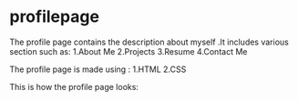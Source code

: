 # profilepage
The profile page contains the description about myself .It includes various section such as:
1.About Me
2.Projects
3.Resume
4.Contact Me

The profile page is made using :
1.HTML
2.CSS

This is how the profile page looks:
